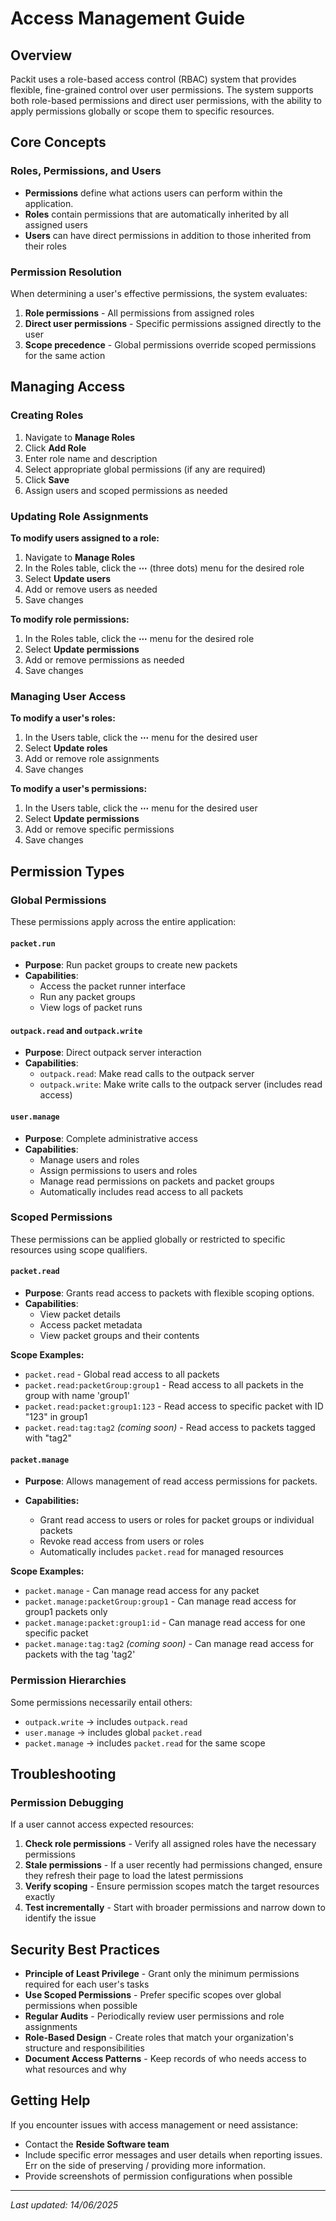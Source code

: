 # Access Management Guide

## Overview

Packit uses a role-based access control (RBAC) system that provides flexible, fine-grained control over user permissions. The system supports both role-based permissions and direct user permissions, with the ability to apply permissions globally or scope them to specific resources.

## Core Concepts

### Roles, Permissions, and Users

- **Permissions** define what actions users can perform within the application.
- **Roles** contain permissions that are automatically inherited by all assigned users
- **Users** can have direct permissions in addition to those inherited from their roles
  
### Permission Resolution

When determining a user's effective permissions, the system evaluates:

1. **Role permissions** - All permissions from assigned roles
2. **Direct user permissions** - Specific permissions assigned directly to the user
3. **Scope precedence** - Global permissions override scoped permissions for the same action

## Managing Access

### Creating Roles

1. Navigate to **Manage Roles**
2. Click **Add Role**
3. Enter role name and description
4. Select appropriate global permissions (if any are required)
5. Click **Save**
6. Assign users and scoped permissions as needed

### Updating Role Assignments

**To modify users assigned to a role:**

1. Navigate to **Manage Roles**
2. In the Roles table, click the **⋯** (three dots) menu for the desired role
3. Select **Update users**
4. Add or remove users as needed
5. Save changes

**To modify role permissions:**

1. In the Roles table, click the **⋯** menu for the desired role
2. Select **Update permissions**
3. Add or remove permissions as needed
4. Save changes

### Managing User Access

**To modify a user's roles:**

1. In the Users table, click the **⋯** menu for the desired user
2. Select **Update roles**
3. Add or remove role assignments
4. Save changes

**To modify a user's permissions:**  

1. In the Users table, click the **⋯** menu for the desired user
2. Select **Update permissions**
3. Add or remove specific permissions
4. Save changes

## Permission Types

### Global Permissions

These permissions apply across the entire application:

#### `packet.run`

- **Purpose**: Run packet groups to create new packets
- **Capabilities**:
  - Access the packet runner interface
  - Run any packet groups
  - View logs of packet runs

#### `outpack.read` and `outpack.write`

- **Purpose**: Direct outpack server interaction
- **Capabilities**:
  - `outpack.read`: Make read calls to the outpack server
  - `outpack.write`: Make write calls to the outpack server (includes read access)

#### `user.manage`

- **Purpose**: Complete administrative access
- **Capabilities**:
  - Manage users and roles
  - Assign permissions to users and roles
  - Manage read permissions on packets and packet groups
  - Automatically includes read access to all packets

### Scoped Permissions

These permissions can be applied globally or restricted to specific resources using scope qualifiers.

#### `packet.read`

- **Purpose**: Grants read access to packets with flexible scoping options.
- **Capabilities**:
  - View packet details
  - Access packet metadata
  - View packet groups and their contents

**Scope Examples:**

- `packet.read` - Global read access to all packets
- `packet.read:packetGroup:group1` - Read access to all packets in the group with name 'group1'
- `packet.read:packet:group1:123` - Read access to specific packet with ID "123" in group1
- `packet.read:tag:tag2` _(coming soon)_ - Read access to packets tagged with "tag2"

#### `packet.manage`

- **Purpose**: Allows management of read access permissions for packets.

- **Capabilities:**

  - Grant read access to users or roles for packet groups or individual packets
  - Revoke read access from users or roles
  - Automatically includes `packet.read` for managed resources

**Scope Examples:**

- `packet.manage` - Can manage read access for any packet
- `packet.manage:packetGroup:group1` - Can manage read access for group1 packets only
- `packet.manage:packet:group1:id` - Can manage read access for one specific packet
- `packet.manage:tag:tag2` _(coming soon)_ - Can manage read access for packets with the tag 'tag2'

### Permission Hierarchies

Some permissions necessarily entail others:

- `outpack.write` → includes `outpack.read`
- `user.manage` → includes global `packet.read`
- `packet.manage` → includes `packet.read` for the same scope

## Troubleshooting

### Permission Debugging

If a user cannot access expected resources:

1. **Check role permissions** - Verify all assigned roles have the necessary permissions
2. **Stale permissions** - If a user recently had permissions changed, ensure they refresh their page to load the latest permissions  
3. **Verify scoping** - Ensure permission scopes match the target resources exactly
4. **Test incrementally** - Start with broader permissions and narrow down to identify the issue

## Security Best Practices

- **Principle of Least Privilege** - Grant only the minimum permissions required for each user's tasks
- **Use Scoped Permissions** - Prefer specific scopes over global permissions when possible
- **Regular Audits** - Periodically review user permissions and role assignments
- **Role-Based Design** - Create roles that match your organization's structure and responsibilities
- **Document Access Patterns** - Keep records of who needs access to what resources and why

## Getting Help

If you encounter issues with access management or need assistance:

- Contact the **Reside Software team**
- Include specific error messages and user details when reporting issues. Err on the side of preserving / providing more information.  
- Provide screenshots of permission configurations when possible

---

_Last updated: 14/06/2025_
